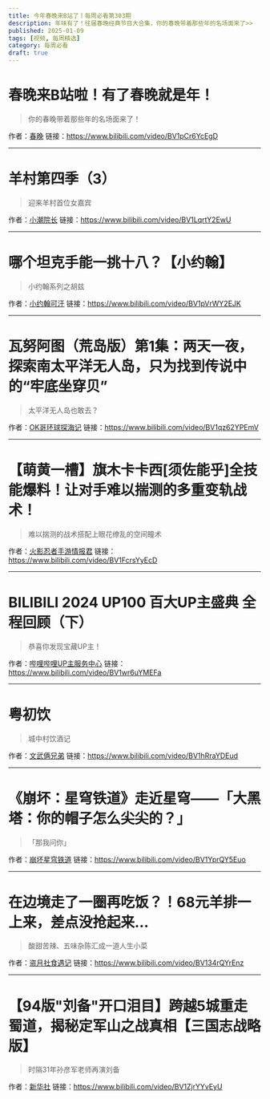 ```yaml
---
title: 今年春晚来B站了丨每周必看第303期
description: 年味有了！往届春晚经典节目大合集，你的春晚带着那些年的名场面来了>>
published: 2025-01-09
tags: [视频, 每周精选]
category: 每周必看
draft: true
---
```


# 春晚来B站啦！有了春晚就是年！
> 你的春晚带着那些年的名场面来了！

作者：[春晚](https://space.bilibili.com/501554611)
链接：https://www.bilibili.com/video/BV1pCr6YcEgD

---

# 羊村第四季（3）
> 迎来羊村首位女嘉宾

作者：[小潮院长](https://space.bilibili.com/5970160)
链接：https://www.bilibili.com/video/BV1LqrtY2EwU

---

# 哪个坦克手能一挑十八？【小约翰】
> 小约翰系列之胡兹

作者：[小约翰可汗](https://space.bilibili.com/23947287)
链接：https://www.bilibili.com/video/BV1pVrWY2EJK

---

# 瓦努阿图（荒岛版）第1集：两天一夜，探索南太平洋无人岛，只为找到传说中的“牢底坐穿贝”
> 太平洋无人岛也敢去？

作者：[OK哥环球探海记](https://space.bilibili.com/1497330079)
链接：https://www.bilibili.com/video/BV1qz62YPEmV

---

# 【萌黄一槽】旗木卡卡西[须佐能乎]全技能爆料！让对手难以揣测的多重变轨战术！
> 难以揣测的战术搭配上眼花缭乱的空间瞳术

作者：[火影忍者手游情报君](https://space.bilibili.com/441897078)
链接：https://www.bilibili.com/video/BV1FcrsYyEcD

---

# BILIBILI 2024 UP100 百大UP主盛典 全程回顾（下）
> 恭喜你发现宝藏UP主！

作者：[哔哩哔哩UP主服务中心](https://space.bilibili.com/235555226)
链接：https://www.bilibili.com/video/BV1wr6uYMEFa

---

# 粤初饮
> 城中村饮酒记

作者：[文武俩兄弟](https://space.bilibili.com/281284373)
链接：https://www.bilibili.com/video/BV1hRraYDEud

---

# 《崩坏：星穹铁道》走近星穹——「大黑塔：你的帽子怎么尖尖的？」
> 「那我问你」

作者：[崩坏星穹铁道](https://space.bilibili.com/1340190821)
链接：https://www.bilibili.com/video/BV1YprQY5Euo

---

# 在边境走了一圈再吃饭？！68元羊排一上来，差点没抢起来…
> 酸甜苦辣、五味杂陈汇成一道人生小菜

作者：[盗月社食遇记](https://space.bilibili.com/99157282)
链接：https://www.bilibili.com/video/BV134rQYrEnz

---

# 【94版"刘备"开口泪目】跨越5城重走蜀道，揭秘定军山之战真相【三国志战略版】
> 时隔31年孙彦军老师再演刘备

作者：[新华社](https://space.bilibili.com/473837611)
链接：https://www.bilibili.com/video/BV1ZjrYYvEyU

